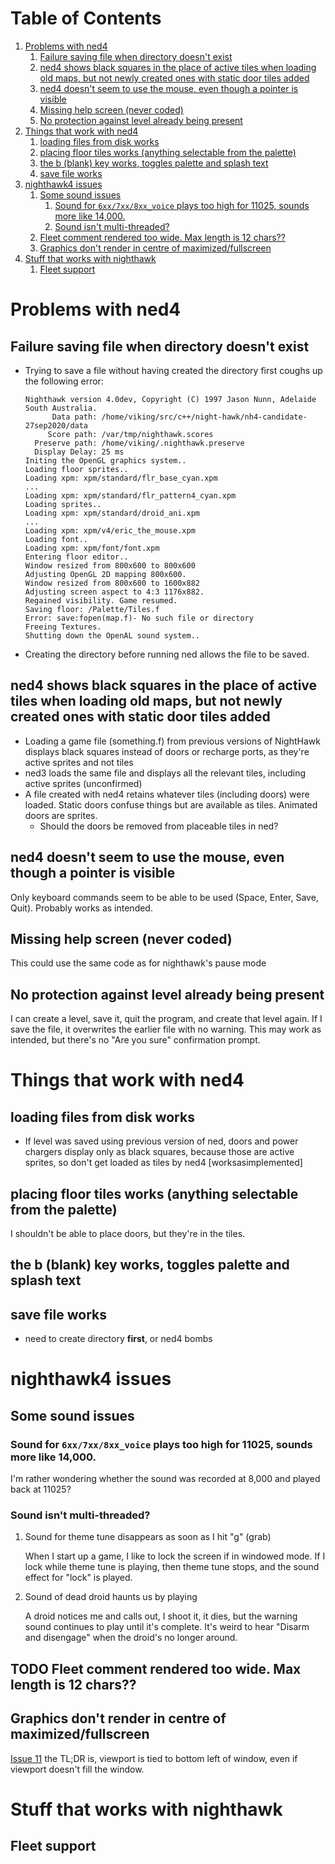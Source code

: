 
# Table of Contents

1.  [Problems with ned4](#org8ec7c3e)
    1.  [Failure saving file when directory doesn't exist](#orge47712e)
    2.  [ned4 shows black squares in the place of active tiles when loading old maps, but not newly created ones with static door tiles added](#org269023b)
    3.  [ned4 doesn't seem to use the mouse, even though a pointer is visible](#orgcdf0e5e)
    4.  [Missing help screen (never coded)](#org0af3fe9)
    5.  [No protection against level already being present](#orga1511d5)
2.  [Things that work with ned4](#org57cf8f6)
    1.  [loading files from disk works](#org50ea2d8)
    2.  [placing floor tiles works (anything selectable from the palette)](#org101a8bb)
    3.  [the b (blank) key works, toggles palette and splash text](#org336765c)
    4.  [save file works](#org40bfa7f)
3.  [nighthawk4 issues](#org310cb5e)
    1.  [Some sound issues](#org1270a2a)
        1.  [Sound for `6xx/7xx/8xx_voice` plays too high for 11025, sounds more like 14,000.](#org619379e)
        2.  [Sound isn't multi-threaded?](#org48971a6)
    2.  [Fleet comment rendered too wide. Max length is 12 chars??](#orgf62e7fc)
    3.  [Graphics don't render in centre of maximized/fullscreen](#orgc72ce60)
4.  [Stuff that works with nighthawk](#org7a951c9)
    1.  [Fleet support](#orgb5e8ad1)



<a id="org8ec7c3e"></a>

# Problems with ned4


<a id="orge47712e"></a>

## Failure saving file when directory doesn't exist

-   Trying to save a file without having created the directory first coughs up the following error:
    
        Nighthawk version 4.0dev, Copyright (C) 1997 Jason Nunn, Adelaide South Australia.
              Data path: /home/viking/src/c++/night-hawk/nh4-candidate-27sep2020/data
             Score path: /var/tmp/nighthawk.scores
          Preserve path: /home/viking/.nighthawk.preserve
          Display Delay: 25 ms
        Initing the OpenGL graphics system..
        Loading floor sprites..
        Loading xpm: xpm/standard/flr_base_cyan.xpm
        ...
        Loading xpm: xpm/standard/flr_pattern4_cyan.xpm
        Loading sprites..
        Loading xpm: xpm/standard/droid_ani.xpm
        ...
        Loading xpm: xpm/v4/eric_the_mouse.xpm
        Loading font..
        Loading xpm: xpm/font/font.xpm
        Entering floor editor..
        Window resized from 800x600 to 800x600
        Adjusting OpenGL 2D mapping 800x600.
        Window resized from 800x600 to 1600x882
        Adjusting screen aspect to 4:3 1176x882.
        Regained visibility. Game resumed.
        Saving floor: /Palette/Tiles.f
        Error: save:fopen(map.f)- No such file or directory
        Freeing Textures.
        Shutting down the OpenAL sound system..
-   Creating the directory before running ned allows the file to be saved.


<a id="org269023b"></a>

## ned4 shows black squares in the place of active tiles when loading old maps, but not newly created ones with static door tiles added

-   Loading a game file (something.f) from previous versions of NightHawk displays black squares instead of doors or recharge ports, as they're active sprites and not tiles
-   ned3 loads the same file and displays all the relevant tiles, including active sprites (unconfirmed)
-   A file created with ned4 retains whatever tiles (including doors) were loaded. Static doors confuse things but are available as tiles. Animated doors are sprites.
    -   Should the doors be removed from placeable tiles in ned?


<a id="orgcdf0e5e"></a>

## ned4 doesn't seem to use the mouse, even though a pointer is visible

Only keyboard commands seem to be able to be used (Space, Enter, Save, Quit). Probably works as intended.


<a id="org0af3fe9"></a>

## Missing help screen (never coded)

This could use the same code as for nighthawk's pause mode


<a id="orga1511d5"></a>

## No protection against level already being present

I can create a level, save it, quit the program, and create that level again. If I save the file, it overwrites the earlier file with no warning.
This may work as intended, but there's no "Are you sure" confirmation prompt.


<a id="org57cf8f6"></a>

# Things that work with ned4


<a id="org50ea2d8"></a>

## loading files from disk works

-   If level was saved using previous version of ned, doors and power chargers display only as black squares, because those are active sprites, so don't get loaded as tiles by ned4 [worksasimplemented]


<a id="org101a8bb"></a>

## placing floor tiles works (anything selectable from the palette)

I shouldn't be able to place doors, but they're in the tiles.


<a id="org336765c"></a>

## the b (blank) key works, toggles palette and splash text


<a id="org40bfa7f"></a>

## save file works

-   need to create directory **first**, or ned4 bombs


<a id="org310cb5e"></a>

# nighthawk4 issues


<a id="org1270a2a"></a>

## Some sound issues


<a id="org619379e"></a>

### Sound for `6xx/7xx/8xx_voice` plays too high for 11025, sounds more like 14,000.

I'm rather wondering whether the sound was recorded at 8,000 and played back at 11025?


<a id="org48971a6"></a>

### Sound isn't multi-threaded?

1.  Sound for theme tune disappears as soon as I hit "g" (grab)

    When I start up a game, I like to lock the screen if in windowed mode. If I lock while theme tune is playing, then
    theme tune stops, and the sound effect for "lock" is played.

2.  Sound of dead droid haunts us by playing

    A droid notices me and calls out, I shoot it, it dies, but the warning sound continues to play until it's complete.
    It's weird to hear "Disarm and disengage" when the droid's no longer around.


<a id="orgf62e7fc"></a>

## TODO Fleet comment rendered too wide. Max length is 12 chars??


<a id="orgc72ce60"></a>

## Graphics don't render in centre of maximized/fullscreen

[Issue 11](<https://github.com/brickviking/night-hawk/issues/11>) the TL;DR is, viewport is tied
to bottom left of window, even if viewport doesn't fill the window.


<a id="org7a951c9"></a>

# Stuff that works with nighthawk


<a id="orgb5e8ad1"></a>

## Fleet support

